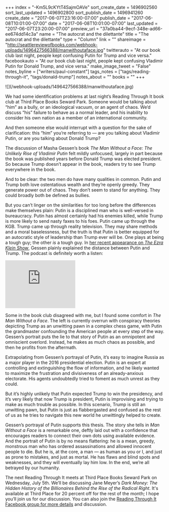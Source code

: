 +++
index = "-Km5L9cKYtT4SajmOAVe"
sort_create_date = 1496902560
sort_last_updated = 1496902800
sort_publish_date = 1496941260
create_date = "2017-06-07T23:16:00-07:00"
publish_date = "2017-06-08T10:01:00-07:00"
date = "2017-06-08T10:01:00-07:00"
last_updated = "2017-06-07T23:20:00-07:00"
preview_url = "37a0ba44-9ecf-348e-ad66-ee674dd14c3a"
name = "The autocrat and the dilettante"
title = "The autocrat and the dilettante"
type = "Column"
link = ""
shareimage = "http://seattlereviewofbooks.com/webhook-uploads/1496427566388/manwithoutaface.jpg"
twitterauto = "At our book club last night, people kept confusing Putin for Trump and vice versa."
facebookauto = "At our book club last night, people kept confusing Vladimir Putin for Donald Trump, and vice versa."
make_image_tweet = "False"
notes_byline = ["writers/paul-constant"]
tags_notes = ["tags/reading-through-it", "tags/donald-trump"]
notes_about = ""
books = ""
+++
<p class="image-left">![](/webhook-uploads/1496427566388/manwithoutaface.jpg)</p>

We had some identification problems at last night’s Reading Through It book club at Third Place Books Seward Park. Someone would be talking about “him” as a bully, or an ideological vacuum, or an agent of chaos. We’d discuss “his” failure to behave as a normal leader, and his inability to consider his own nation as a member of an international community. 

And then someone else would interrupt with a question for the sake of clarification: this “him” you’re referring to — are you talking about Vladimir Putin, or are you talking about Donald Trump? 

The discussion of Masha Gessen’s book *The Man Without a Face: The Unlikely Rise of Vladimir Putin* felt mildly unfocused, largely in part because the book was published years before Donald Trump was elected president. So because Trump doesn’t appear in the book, readers try to see Trump everywhere in the book.

And to be clear: the two men do have many qualities in common. Putin and Trump both love ostentatious wealth and they’re openly greedy. They generate power out of chaos. They don’t seem to stand for anything. They could broadly both be defined as bullies.

But you can’t linger on the similarities for too long before the differences make themselves plain: Putin is a disciplined man who is well-versed in bureaucracy. Putin has almost certainly had his enemies killed, while Trump is more likely to send nasty faxes to his foes. Putin came up through the KGB. Trump came up through reality television. They may share methods and a moral baselessness, but the truth is that Putin is better equipped for an autocratic style of leadership than Trump ever will be. One plays at being a tough guy; the other *is* a tough guy. In [her recent appearance on *The Ezra Klein Show*](https://www.stitcher.com/podcast/the-ezra-klein-show), Gessen plainly explained the distance between Putin and Trump. The podcast is definitely worth a listen:

<iframe style="border: solid 1px #dedede;"  src="http://app.stitcher.com/splayer/f/82658/50388284" width="220" height="150" frameborder="0" scrolling="no"></iframe>

Some in the book club disagreed with me, but I found some comfort in *The Man Without a Face*. The left is currently overrun with conspiracy theories depicting Trump as an unwitting pawn in a complex chess game, with Putin the grandmaster confounding the American people at every step of the way. Gessen’s portrait puts the lie to that story of Putin as an omnipotent and omniscient overlord. Instead, he makes as much chaos as possible, and then he profits from the aftermath.

Extrapolating from Gessen’s portrayal of Putin, it’s easy to imagine Russia as a major player in the 2016 presidential election. Putin is an expert at controlling and extinguishing the flow of information, and he likely wanted to maximize the frustration and divisiveness of an already-anxious electorate. His agents undoubtedly tried to foment as much unrest as they could.

But it’s highly unlikely that Putin expected Trump to win the presidency, and it’s very likely that now Trump is president, Putin is improvising and trying to make as much trouble as possible. In this scenario, Trump is still an unwitting pawn, but Putin is just as flabbergasted and confused as the rest of us as he tries to navigate this new world he unwittingly helped to create.

Gessen’s  portrayal of Putin supports this thesis. The story she tells in *Man Without a Face* is a remarkable one, deftly laid out with a confidence that encourages readers to connect their own dots using available evidence. And the portrait of Putin is by no means flattering: he is a mean, greedy, monstrous man who has ordered assassinations and allowed innocent people to die. But he is, at the core, a man — as human as you or I, and just as prone to mistakes, and just as mortal. He has flaws and blind spots and weaknesses, and they will eventually lay him low. In the end, we’re all betrayed by our humanity.

The next Reading Through It meets at Third Place Books Seward Park on Wednesday, July 5th. We’ll be discussing Jane Meyer’s *Dark Money: The Hidden History of the Billionaires Behind the Rise of the Radical Right*. It's available at Third Place for 20 percent off for the rest of the month; I hope you’ll join us for our discussion. You can also join the [Reading Through It Facebook group for more details](https://www.facebook.com/groups/readingthroughit/) and discussion.
